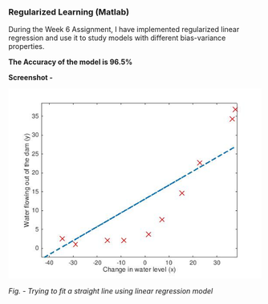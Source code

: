 ### Regularized Learning (Matlab)

During the Week 6 Assignment, I have implemented  regularized linear regression and use it to study models with different bias-variance properties.

**The Accuracy of the model is 96.5%**

**Screenshot -**

![alt_text](https://github.com/TDeepanshPandey/Machine_Learning_Matlab/blob/master/Regularized%20Learning/Output.jpg)

*Fig. - Trying to fit a straight line using linear regression model*
